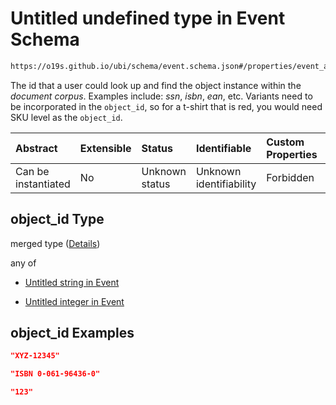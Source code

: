 # Untitled undefined type in Event Schema

```txt
https://o19s.github.io/ubi/schema/event.schema.json#/properties/event_attributes/properties/object/properties/object_id
```

The id that a user could look up and find the object instance within the *document corpus*.  Examples include: *ssn*, *isbn*, *ean*, etc. Variants need to be incorporated in the `object_id`, so for a t-shirt that is red, you would need SKU level as the `object_id`.

| Abstract            | Extensible | Status         | Identifiable            | Custom Properties | Additional Properties | Access Restrictions | Defined In                                                                |
| :------------------ | :--------- | :------------- | :---------------------- | :---------------- | :-------------------- | :------------------ | :------------------------------------------------------------------------ |
| Can be instantiated | No         | Unknown status | Unknown identifiability | Forbidden         | Allowed               | none                | [event.schema.json\*](../../out/event.schema.json "open original schema") |

## object\_id Type

merged type ([Details](event-properties-event_attributes-properties-object-properties-object_id.md))

any of

* [Untitled string in Event](event-properties-event_attributes-properties-object-properties-object_id-anyof-0.md "check type definition")

* [Untitled integer in Event](event-properties-event_attributes-properties-object-properties-object_id-anyof-1.md "check type definition")

## object\_id Examples

```json
"XYZ-12345"
```

```json
"ISBN 0-061-96436-0"
```

```json
"123"
```
